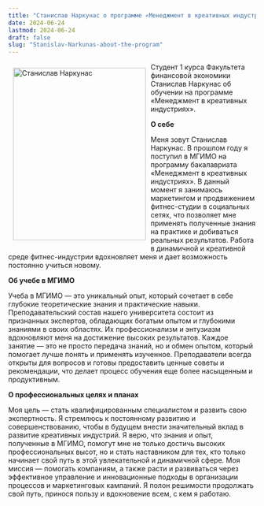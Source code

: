 ```yaml
---
title: "Станислав Наркунас о программе «Менеджмент в креативных индустриях»"
date: 2024-06-24
lastmod: 2024-06-24
draft: false
slug: "Stanislav-Narkunas-about-the-program"
---
```


<img src="narkunas.jpg" alt="Станислав Наркунас" style="width:270px; height:350px;" align="left" hspace="10" vspace="10"/>

Студент 1 курса Факультета финансовой экономики Станислав Наркунас об обучении на программе «Менеджмент в креативных индустриях».

**О себе**

Меня зовут Станислав Наркунас. В прошлом году я поступил в МГИМО на программу бакалавриата «Менеджмент в креативных индустриях». В данный момент я занимаюсь маркетингом и продвижением фитнес-студии в социальных сетях, что позволяет мне применять полученные знания на практике и добиваться реальных результатов. Работа в динамичной и креативной среде фитнес-индустрии вдохновляет меня и дает возможность постоянно учиться новому.

**Об учебе в МГИМО**

Учеба в МГИМО — это уникальный опыт, который сочетает в себе глубокие теоретические знания и практические навыки. Преподавательский состав нашего университета состоит из признанных экспертов, обладающих богатым опытом и глубокими знаниями в своих областях. Их профессионализм и энтузиазм вдохновляют меня на достижение высоких результатов. Каждое занятие — это не просто передача знаний, но и обмен опытом, который помогает лучше понять и применять изученное. Преподаватели всегда открыты для вопросов и готовы предоставить ценные советы и рекомендации, что делает процесс обучения еще более насыщенным и продуктивным.

**О профессиональных целях и планах**

Моя цель — стать квалифицированным специалистом и развить свою экспертность. Я стремлюсь к постоянному развитию и совершенствованию, чтобы в будущем внести значительный вклад в развитие креативных индустрий. Я верю, что знания и опыт, полученные в МГИМО, помогут мне не только достичь высоких профессиональных высот, но и стать наставником для тех, кто только начинает свой путь в этой увлекательной и динамичной сфере. Моя миссия — помогать компаниям, а также расти и развиваться через эффективное управление и инновационные подходы в организации процессов и маркетинговых кампаний. Я полон решимости продолжать свой путь, принося пользу и вдохновение всем, с кем я работаю.
